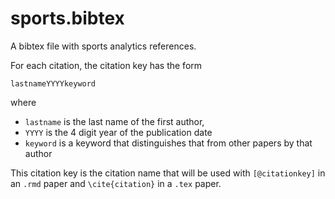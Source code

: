 # sports.bibtex
A bibtex file with sports analytics references. 

For each citation, the citation key has the form 

`lastnameYYYYkeyword`

where 

- `lastname` is the last name of the first author, 
- `YYYY` is the 4 digit year of the publication date
- `keyword` is a keyword that distinguishes that from other papers by that author

This citation key is the citation name that will be used with `[@citationkey]` in an `.rmd` paper and `\cite{citation}` in a `.tex` paper.

